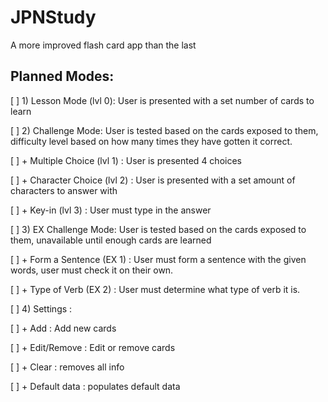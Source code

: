 # JPNStudy
A more improved flash card app than the last

## Planned Modes:

[ ] 1) Lesson Mode (lvl 0): User is presented with a set number of cards to learn

[ ] 2) Challenge Mode: User is tested based on the cards exposed to them, difficulty level based on how many times they have gotten it correct.

[ ] + Multiple Choice (lvl 1) : User is presented 4 choices
  
[ ] + Character Choice (lvl 2) : User is presented with a set amount of characters to answer with
  
[ ] + Key-in (lvl 3) : User must type in the answer
  
[ ] 3) EX Challenge Mode: User is tested based on the cards exposed to them, unavailable until enough cards are learned

[ ] + Form a Sentence (EX 1) : User must form a sentence with the given words, user must check it on their own.
  
[ ] + Type of Verb (EX 2) : User must determine what type of verb it is.
  
[ ] 4) Settings :

[ ] + Add : Add new cards
  
[ ] + Edit/Remove : Edit or remove cards
  
[ ] + Clear : removes all info
  
[ ] + Default data : populates default data
